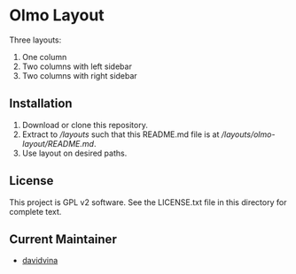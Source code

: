 Olmo Layout
===
Three layouts:

1. One column
2. Two columns with left sidebar
2. Two columns with right sidebar


Installation
------------

1. Download or clone this repository.
2. Extract to */layouts* such that this README.md file is at */layouts/olmo-layout/README.md*.
3. Use layout on desired paths.

License
-------

This project is GPL v2 software. See the LICENSE.txt file in this directory for complete text.

Current Maintainer
-------------------

* [davidvina](https://github.com/davidvina)
